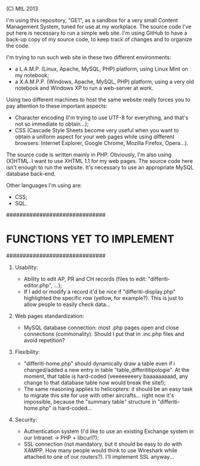 (C) MtL 2013

I'm using this repository, "GE1", as a sandbox for a very small Content Management System, tuned for use at my workplace. The source code I've put here is necessary to run a simple web site. I'm using GitHub to have a back-up copy of my source code, to keep track of changes and to organize the code.

I'm trying to run such web site in these two different environments:

  - a L.A.M.P. (Linux, Apache, MySQL, PHP) platform, using Linux Mint on my notebook;
  - a X.A.M.P.P. (Windows, Apache, MySQL, PHP) platform, using a very old notebook
    and Windows XP to run a web-server at work.

Using two different machines to host the same website really forces you to pay attention to these important aspects:

  - Character encoding (I'm trying to use UTF-8 for everything, and that's not so immediate to obtain...);
  - CSS (Cascade Style Sheets become very useful when you want to obtain a uniform
    aspect for your web pages while using different browsers: Internet Explorer, Google Chrome,
    Mozilla Firefox, Opera...).

The source code is written mainly in PHP. Obviously, I'm also using (X)HTML. I want to use XHTML 1.1 for my web pages. The source code here isn't enough to run the website. It's necessary to use an appropriate MySQL database back-end.

Other languages I'm using are:
  - CSS;
  - SQL.

 ##############################
 # FUNCTIONS YET TO IMPLEMENT #
 ##############################

1) Usability:
   - Ability to edit AP, PR and CH records (files to edit: "differiti-editor.php", ...);
   - If I add or modify a record it'd be nice if "differiti-display.php" highlighted the specific row (yellow, for example?). This is just
     to allow people to easily check data...

2) Web pages standardization:
   - MySQL database connection: most .php pages open and close connections (commonality). Should I put that in .inc.php files and avoid repetition?

3) Flexibility:
   - "differiti-home.php" should dynamically draw a table even if i changed/added a new entry in table "table_differititipologie".
     At the moment, that table is hard-coded (veeeeeeeery baaaaaaaaad, any change to that database table now would break the site!);
   - The same reasoning applies to helicopters: it should be an easy task to migrate this site for use with other aircrafts... right now it's
     impossible, because the "summary table" structure in "differiti-home.php" is hard-coded...

4) Security:
   - Authentication system (I'd like to use an existing Exchange system in our Intranet -> PHP + libcurl?);
   - SSL connection (not mandatory, but it should be easy to do with XAMPP. How many people would think to use Wireshark while attached to one
     of our routers?). I'll implement SSL anyway...
